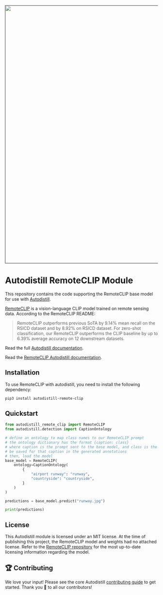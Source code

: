 <div align="center">
  <p>
    <a align="center" href="" target="_blank">
      <img
        width="850"
        src="https://media.roboflow.com/open-source/autodistill/autodistill-banner.png"
      >
    </a>
  </p>
</div>

# Autodistill RemoteCLIP Module

This repository contains the code supporting the RemoteCLIP base model for use with [Autodistill](https://github.com/autodistill/autodistill).

[RemoteCLIP](https://github.com/ChenDelong1999/RemoteCLIP) is a vision-language CLIP model trained on remote sensing data. According to the RemoteCLIP README:

> RemoteCLIP outperforms previous SoTA by 9.14% mean recall on the RSICD dataset and by 8.92% on RSICD dataset. For zero-shot classification, our RemoteCLIP outperforms the CLIP baseline by up to 6.39% average accuracy on 12 downstream datasets.

Read the full [Autodistill documentation](https://autodistill.github.io/autodistill/).

Read the [RemoteCLIP Autodistill documentation](https://autodistill.github.io/autodistill/base_models/remoteclip/).

## Installation

To use RemoteCLIP with autodistill, you need to install the following dependency:

```bash
pip3 install autodistill-remote-clip
```

## Quickstart

```python
from autodistill_remote_clip import RemoteCLIP
from autodistill.detection import CaptionOntology

# define an ontology to map class names to our RemoteCLIP prompt
# the ontology dictionary has the format {caption: class}
# where caption is the prompt sent to the base model, and class is the label that will
# be saved for that caption in the generated annotations
# then, load the model
base_model = RemoteCLIP(
    ontology=CaptionOntology(
        {
            "airport runway": "runway",
            "countryside": "countryside",
        }
    )
)

predictions = base_model.predict("runway.jpg")

print(predictions)
```

## License

This Autodistill module is licensed under an MIT license. At the time of publishing this project, the RemoteCLIP model and weights had no attached license. Refer to the [RemoteCLIP repository](https://github.com/ChenDelong1999/RemoteCLIP) for the most up-to-date licensing information regarding the model.

## 🏆 Contributing

We love your input! Please see the core Autodistill [contributing guide](https://github.com/autodistill/autodistill/blob/main/CONTRIBUTING.md) to get started. Thank you 🙏 to all our contributors!
